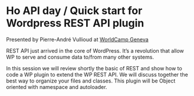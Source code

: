 
# Ho API day / Quick start for Wordpress REST API plugin

Presented by Pierre-André Vullioud at [WorldCamp Geneva](https://2016.geneva.wordcamp.org/sessions/#wcorg-session-631)


REST API just arrived in the core of WordPress. It’s a revolution that allow WP to serve and consume data to/from many other systems.

In this session we will review shortly the basic of REST and show how to code a WP plugin to extend the WP REST API. We will discuss together the best way to organize your files and classes. This plugin will be Object oriented with namespace and autoloader.
